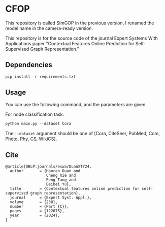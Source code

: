 # CFOP

This repository is called SimGOP in the previous version, I renamed the model name in the camera-ready version.

This repository is for the source code of the journal Expert Systems With Applications paper "Contextual Features Online Prediction for Self-Supervised Graph Representation."

## Dependencies

```python
pip install -r requirements.txt
```

## Usage

You can use the following command, and the parameters are given

For node classification task:
```python
python main.py --dataset Cora
```

The `--dataset` argument should be one of [Cora, CiteSeer, PubMed, Com, Photo, Phy, CS, WikiCS].

## Cite
```
@article{DBLP:journals/eswa/DuanXTY24,
  author       = {Haoran Duan and
                  Cheng Xie and
                  Peng Tang and
                  Beibei Yu},
  title        = {Contextual features online prediction for self-supervised graph representation},
  journal      = {Expert Syst. Appl.},
  volume       = {238},
  number       = {Part {C}},
  pages        = {122075},
  year         = {2024},
}
```
